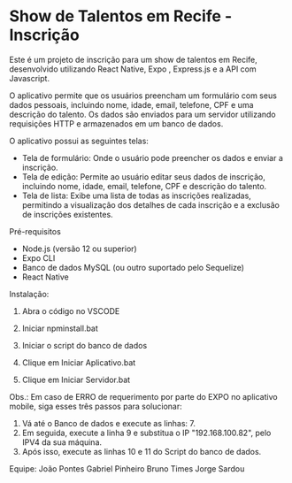 # Show de Talentos em Recife - Inscrição
 
Este é um projeto de inscrição para um show de talentos em Recife, desenvolvido utilizando React Native, Expo , Express.js e a API com Javascript.

O aplicativo permite que os usuários preencham um formulário com seus dados pessoais, incluindo nome, idade, email, telefone, CPF e uma descrição do talento. Os dados são enviados para um servidor utilizando requisições HTTP e armazenados em um banco de dados.

O aplicativo possui as seguintes telas:

- Tela de formulário: Onde o usuário pode preencher os dados e enviar a inscrição.
- Tela de edição: Permite ao usuário editar seus dados de inscrição, incluindo nome, idade, email, telefone, CPF e descrição do talento.
- Tela de lista: Exibe uma lista de todas as inscrições realizadas, permitindo a visualização dos detalhes de cada inscrição e a exclusão de inscrições existentes.

Pré-requisitos
- Node.js (versão 12 ou superior)
- Expo CLI
- Banco de dados MySQL (ou outro suportado pelo Sequelize)
- React Native


Instalação:
1. Abra o código no VSCODE

2. Iniciar npminstall.bat

2. Iniciar o script do banco de dados

2. Clique em Iniciar Aplicativo.bat

3. Clique em Iniciar Servidor.bat


Obs.: Em caso de ERRO de requerimento por parte do EXPO no aplicativo mobile, siga esses três passos para solucionar:
1. Vá até o Banco de dados e execute as linhas: 7.
2. Em seguida, execute a linha 9 e substitua o IP "192.168.100.82", pelo IPV4 da sua máquina.
3. Após isso, execute as linhas 10 e 11 do Script do banco de dados.


Equipe:
João Pontes
Gabriel Pinheiro
Bruno Times
Jorge Sardou
